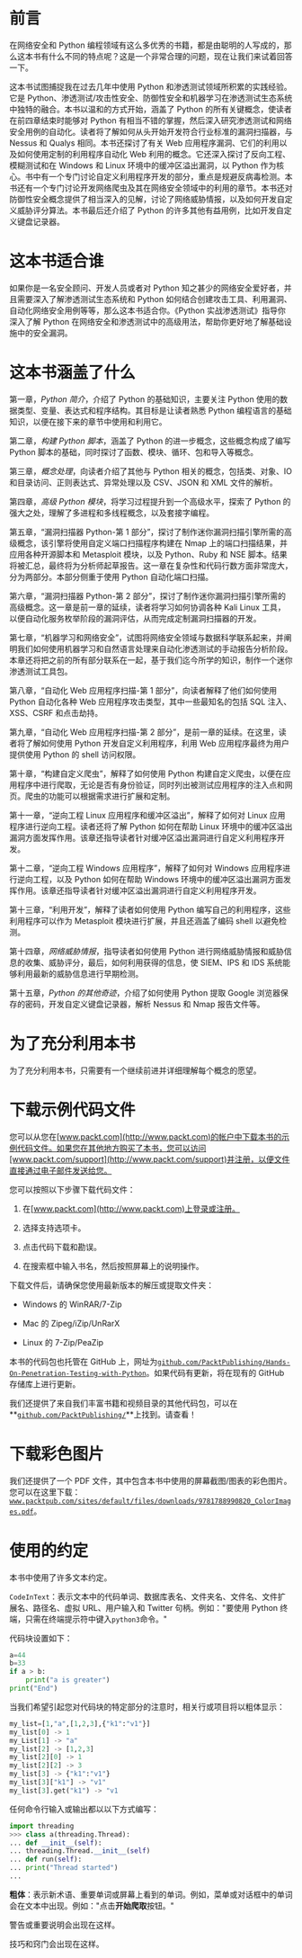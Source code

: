 # 前言

在网络安全和 Python 编程领域有这么多优秀的书籍，都是由聪明的人写成的，那么这本书有什么不同的特点呢？这是一个非常合理的问题，现在让我们来试着回答一下。

这本书试图捕捉我在过去几年中使用 Python 和渗透测试领域所积累的实践经验。它是 Python、渗透测试/攻击性安全、防御性安全和机器学习在渗透测试生态系统中独特的融合。本书以温和的方式开始，涵盖了 Python 的所有关键概念，使读者在前四章结束时能够对 Python 有相当不错的掌握，然后深入研究渗透测试和网络安全用例的自动化。读者将了解如何从头开始开发符合行业标准的漏洞扫描器，与 Nessus 和 Qualys 相同。本书还探讨了有关 Web 应用程序漏洞、它们的利用以及如何使用定制的利用程序自动化 Web 利用的概念。它还深入探讨了反向工程、模糊测试和在 Windows 和 Linux 环境中的缓冲区溢出漏洞，以 Python 作为核心。书中有一个专门讨论自定义利用程序开发的部分，重点是规避反病毒检测。本书还有一个专门讨论开发网络爬虫及其在网络安全领域中的利用的章节。本书还对防御性安全概念提供了相当深入的见解，讨论了网络威胁情报，以及如何开发自定义威胁评分算法。本书最后还介绍了 Python 的许多其他有益用例，比如开发自定义键盘记录器。

# 这本书适合谁

如果你是一名安全顾问、开发人员或者对 Python 知之甚少的网络安全爱好者，并且需要深入了解渗透测试生态系统和 Python 如何结合创建攻击工具、利用漏洞、自动化网络安全用例等等，那么这本书适合你。《Python 实战渗透测试》指导你深入了解 Python 在网络安全和渗透测试中的高级用法，帮助你更好地了解基础设施中的安全漏洞。

# 这本书涵盖了什么

第一章，*Python 简介*，介绍了 Python 的基础知识，主要关注 Python 使用的数据类型、变量、表达式和程序结构。其目标是让读者熟悉 Python 编程语言的基础知识，以便在接下来的章节中使用和利用它。

第二章，*构建 Python 脚本*，涵盖了 Python 的进一步概念，这些概念构成了编写 Python 脚本的基础，同时探讨了函数、模块、循环、包和导入等概念。

第三章，*概念处理*，向读者介绍了其他与 Python 相关的概念，包括类、对象、IO 和目录访问、正则表达式、异常处理以及 CSV、JSON 和 XML 文件的解析。

第四章，*高级 Python 模块*，将学习过程提升到一个高级水平，探索了 Python 的强大之处，理解了多进程和多线程概念，以及套接字编程。

第五章，“漏洞扫描器 Python-第 1 部分”，探讨了制作迷你漏洞扫描引擎所需的高级概念，该引擎将使用自定义端口扫描程序构建在 Nmap 上的端口扫描结果，并应用各种开源脚本和 Metasploit 模块，以及 Python、Ruby 和 NSE 脚本。结果将被汇总，最终将为分析师起草报告。这一章在复杂性和代码行数方面非常庞大，分为两部分。本部分侧重于使用 Python 自动化端口扫描。

第六章，“漏洞扫描器 Python-第 2 部分”，探讨了制作迷你漏洞扫描引擎所需的高级概念。这一章是前一章的延续，读者将学习如何协调各种 Kali Linux 工具，以便自动化服务枚举阶段的漏洞评估，从而完成定制漏洞扫描器的开发。

第七章，“机器学习和网络安全”，试图将网络安全领域与数据科学联系起来，并阐明我们如何使用机器学习和自然语言处理来自动化渗透测试的手动报告分析阶段。本章还将把之前的所有部分联系在一起，基于我们迄今所学的知识，制作一个迷你渗透测试工具包。

第八章，“自动化 Web 应用程序扫描-第 1 部分”，向读者解释了他们如何使用 Python 自动化各种 Web 应用程序攻击类型，其中一些最知名的包括 SQL 注入、XSS、CSRF 和点击劫持。

第九章，“自动化 Web 应用程序扫描-第 2 部分”，是前一章的延续。在这里，读者将了解如何使用 Python 开发自定义利用程序，利用 Web 应用程序最终为用户提供使用 Python 的 shell 访问权限。

第十章，“构建自定义爬虫”，解释了如何使用 Python 构建自定义爬虫，以便在应用程序中进行爬取，无论是否有身份验证，同时列出被测试应用程序的注入点和网页。爬虫的功能可以根据需求进行扩展和定制。

第十一章，“逆向工程 Linux 应用程序和缓冲区溢出”，解释了如何对 Linux 应用程序进行逆向工程。读者还将了解 Python 如何在帮助 Linux 环境中的缓冲区溢出漏洞方面发挥作用。该章还指导读者针对缓冲区溢出漏洞进行自定义利用程序开发。

第十二章，“逆向工程 Windows 应用程序”，解释了如何对 Windows 应用程序进行逆向工程，以及 Python 如何在帮助 Windows 环境中的缓冲区溢出漏洞方面发挥作用。该章还指导读者针对缓冲区溢出漏洞进行自定义利用程序开发。

第十三章，“利用开发”，解释了读者如何使用 Python 编写自己的利用程序，这些利用程序可以作为 Metasploit 模块进行扩展，并且还涵盖了编码 shell 以避免检测。

第十四章，*网络威胁情报*，指导读者如何使用 Python 进行网络威胁情报和威胁信息的收集、威胁评分，最后，如何利用获得的信息，使 SIEM、IPS 和 IDS 系统能够利用最新的威胁信息进行早期检测。

第十五章，*Python 的其他奇迹*，介绍了如何使用 Python 提取 Google 浏览器保存的密码，开发自定义键盘记录器，解析 Nessus 和 Nmap 报告文件等。

# 为了充分利用本书

为了充分利用本书，只需要有一个继续前进并详细理解每个概念的愿望。

# 下载示例代码文件

您可以从您在[www.packt.com](http://www.packt.com)的帐户中下载本书的示例代码文件。如果您在其他地方购买了本书，您可以访问[www.packt.com/support](http://www.packt.com/support)并注册，以便文件直接通过电子邮件发送给您。

您可以按照以下步骤下载代码文件：

1.  在[www.packt.com](http://www.packt.com)上登录或注册。

1.  选择支持选项卡。

1.  点击代码下载和勘误。

1.  在搜索框中输入书名，然后按照屏幕上的说明操作。

下载文件后，请确保您使用最新版本的解压或提取文件夹：

+   Windows 的 WinRAR/7-Zip

+   Mac 的 Zipeg/iZip/UnRarX

+   Linux 的 7-Zip/PeaZip

本书的代码包也托管在 GitHub 上，网址为[`github.com/PacktPublishing/Hands-On-Penetration-Testing-with-Python`](https://github.com/PacktPublishing/Hands-On-Penetration-Testing-with-Python)。如果代码有更新，将在现有的 GitHub 存储库上进行更新。

我们还提供了来自我们丰富书籍和视频目录的其他代码包，可以在**[`github.com/PacktPublishing/`](https://github.com/PacktPublishing/)**上找到。请查看！

# 下载彩色图片

我们还提供了一个 PDF 文件，其中包含本书中使用的屏幕截图/图表的彩色图片。您可以在这里下载：[`www.packtpub.com/sites/default/files/downloads/9781788990820_ColorImages.pdf`](http://www.packtpub.com/sites/default/files/downloads/9781788990820_ColorImages.pdf)。

# 使用的约定

本书中使用了许多文本约定。

`CodeInText`：表示文本中的代码单词、数据库表名、文件夹名、文件名、文件扩展名、路径名、虚拟 URL、用户输入和 Twitter 句柄。例如："要使用 Python 终端，只需在终端提示符中键入`python3`命令。"

代码块设置如下：

```py
a=44
b=33
if a > b:
    print("a is greater")
print("End") 

```

当我们希望引起您对代码块的特定部分的注意时，相关行或项目将以粗体显示：

```py
my_list=[1,"a",[1,2,3],{"k1":"v1"}]
my_list[0] -> 1
my_List[1] -> "a"
my_list[2] -> [1,2,3]
my_list[2][0] -> 1
my_list[2][2] -> 3
my_list[3] -> {"k1":"v1"}
my_list[3]["k1"] -> "v1"
my_list[3].get("k1") -> "v1 

```

任何命令行输入或输出都以以下方式编写：

```py
import threading
>>> class a(threading.Thread):
... def __init__(self):
... threading.Thread.__init__(self)
... def run(self):
... print("Thread started")
... 
```

**粗体**：表示新术语、重要单词或屏幕上看到的单词。例如，菜单或对话框中的单词会在文本中出现。例如："点击**开始爬取**按钮。"

警告或重要说明会出现在这样。

技巧和窍门会出现在这样。
